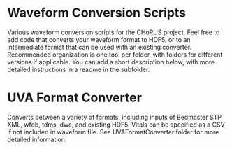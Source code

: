 # Waveform Conversion Scripts
Various waveform conversion scripts for the CHoRUS project. Feel free to add code that converts your waveform format to HDF5, or to an intermediate format that can be used with an existing converter. Recommended organization is one tool per folder, with folders for different versions if applicable. You can add a short description below, with more detailed instructions in a readme in the subfolder.

# UVA Format Converter
Converts between a variety of formats, including inputs of Bedmaster STP XML, wfdb, tdms, dwc, and existing HDF5. Vitals can be specified as a CSV if not included in waveform file. See UVAFormatConverter folder for more detailed information.
